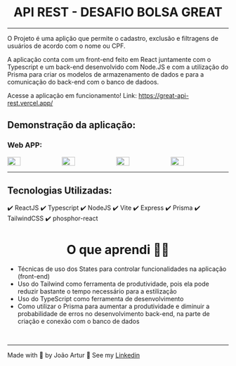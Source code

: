 <h1 align="center" > API REST - DESAFIO BOLSA GREAT </h1>

<hr/>

O Projeto é uma aplição que permite o cadastro, exclusão e filtragens de usuários de acordo com o nome ou CPF.

A aplicação conta com um front-end feito em React juntamente com o Typescript e um back-end desenvolvido com Node.JS e com a utilização do Prisma para criar os modelos de armazenamento de dados e para a comunicação do back-end com o banco de dadoos.


Acesse a aplicação em funcionamento!
Link: https://great-api-rest.vercel.app/

## Demonstração da aplicação:

<div>
    <h3>Web APP:</h3>
       <p style="display: flex; margin-top: 5px;" >
        <img src="./api-rest-great-front/feedback-widget/src/assets/gif1.png" width="24.6%" alt="">
        <img src="./api-rest-great-front/feedback-widget/src/assets/gif2.png" width="24.6%" alt="">
        <img src="./api-rest-great-front/feedback-widget/src/assets/gif3.png" width="24.6%" alt="">
        <img src="./api-rest-great-front/feedback-widget/src/assets/gif4.png" width="24.6%" alt="">
    </p>
    <hr/>
     
</div>

## Tecnologias Utilizadas:

✔️ ReactJS
✔️ Typescript
✔️ NodeJS
✔️ Vite
✔️ Express
✔️ Prisma
✔️ TailwindCSS
✔️ phosphor-react


<h1 align="center">O que aprendi 👨‍💻</h1>
<ul>
    <li>Técnicas de uso dos States para controlar funcionalidades na aplicação (front-end)</li>
    <li>Uso do Tailwind como ferramenta de produtividade, pois ela pode reduzir bastante o tempo necessário para a estilização</li>
    <li>Uso do TypeScript como ferramenta de desenvolvimento</li>
    <li>Como utilizar o Prisma para aumentar a produtividade e diminuir a probabilidade de erros no desenvolvimento back-end, na parte de criação e conexão com o banco de dados</li>
   
</ul><br>

<hr>
<p>Made with 💜 by João Artur 👋 See my <a href="https://www.linkedin.com/in/magalhesartur/">Linkedin</a></p>

